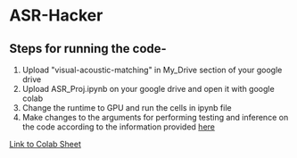 # ASR-Hacker
## Steps for running the code-
1) Upload "visual-acoustic-matching" in My_Drive section of your google drive
2) Upload ASR_Proj.ipynb on your google drive and open it with google colab
3) Change the runtime to GPU and run the cells in ipynb file
4) Make changes to the arguments for performing testing and inference on the code according to the information provided [here](https://github.com/facebookresearch/visual-acoustic-matching/tree/main)

[Link to Colab Sheet](https://colab.research.google.com/drive/1asDGXRT2mPQM4yQQLluz60Vukhthkcyl?usp=sharing)
